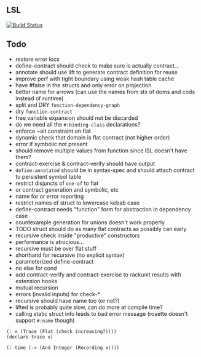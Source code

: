 ## LSL

[![Build Status][build-badge]][build]

## Todo

* restore error locs
* define-contract should check to make sure is actually contract...
* annotate should use lift to generate contract definition for reuse
* improve perf with tight boundary using weak hash table cache
* have #false in the structs and only error on projection
* better name for arrows (can use the names from stx of doms and cods instead of runtime)
* split and DRY `function-dependency-graph`
* dry `function-contract`
* free variable expansion should not be discarded
* do we need all the `#:binding-class` declarations?
* enforce ~alt constraint on flat
* dynamic check that domain is flat contract (not higher order)
* error if symbolic not present
* should remove multiple values from function since ISL doesn't have them?
* contract-exercise & contract-verify should have output
* `define-annotated` should be in syntax-spec and should attach contract to persistent symbol table
* restrict disjuncts of `one-of` to flat
* or contract generation and symbolic, etc
* name for or error reporting
* restrict names of struct to lowercase kebab case
* define-contract needs "function" form for abstraction in dependency case
* countexample generation for unions doesn't work properly
* TODO struct should do as many flat contracts as possibly can early
* recursive check inside "productive" constructors
* performance is atrocious...
* recursive must be over flat stuff
* shorthand for recursive (no explicit syntax)
* parameterized define-contract
* no else for cond
* add contract-verify and contract-exercise to rackunit results with extension hooks
* mutual recursion
* errors (invalid inputs) for check-*
* recursive should have name too (or not?)
* lifted is probably quite slow, can do more at compile time?
* calling static struct info leads to bad error message (rosette doesn't support `#:name` though)

```
(: x (Trace (Flat (check increasing?))))
(declare-trace x)

(: time (-> (And Integer (Recording x))))
```

[build-badge]: https://github.com/logiccomp/lsl/actions/workflows/build.yml/badge.svg
[build]: https://github.com/logiccomp/lsl/actions/workflows/build.yml?query=workflow%3Abuild
